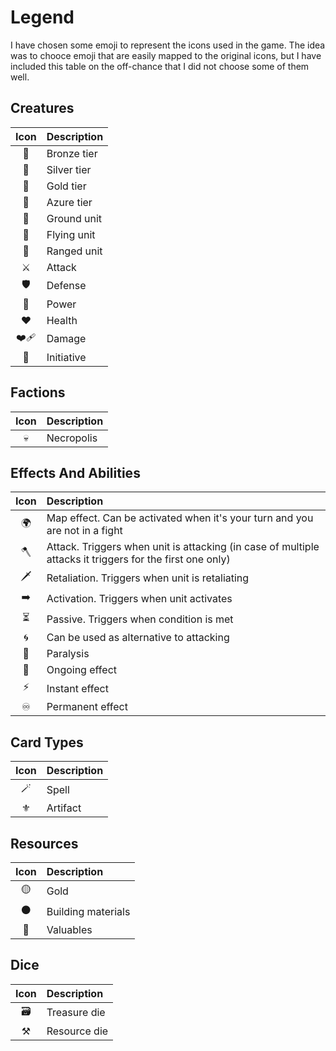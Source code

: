 # Legend

I have chosen some emoji to represent the icons used in the game. The idea was to chooce emoji that are easily mapped to the original icons, but I have included this table on the off-chance that I did not choose some of them well.

## Creatures
| Icon | Description|
| :---: | :--- |
| 🥉 | Bronze tier |
| 🥈 | Silver tier |
| 🥇 | Gold tier |
| 🔷 | Azure tier |
| 🦶 | Ground unit |
| 🪽 | Flying unit |
| 🏹 | Ranged unit |
| ⚔️ | Attack |
| 🛡️ | Defense |
| 📖 | Power |
| ❤️ | Health |
| ❤️‍🩹 | Damage |
| 🤺 | Initiative |

## Factions
| Icon | Description |
| :---: | :--- |
| 💀 | Necropolis |

## Effects And Abilities
| Icon | Description|
| :---: | :--- |
| 🌍 | Map effect. Can be activated when it's your turn and you are not in a fight |
| 🪓 | Attack. Triggers when unit is attacking (in case of multiple attacks it triggers for the first one only) |
| 🗡️ | Retaliation. Triggers when unit is retaliating |
| ➡️ | Activation. Triggers when unit activates |
| ⏳ | Passive. Triggers when condition is met |
| 🌀 | Can be used as alternative to attacking |
| 🐍 | Paralysis |
| 🔄 | Ongoing effect |
| ⚡️ | Instant effect |
| ♾️ | Permanent effect |

## Card Types
| Icon | Description|
| :---: | :--- |
| 🪄 | Spell |
| ⚜️ | Artifact |

## Resources
| Icon | Description|
| :---: | :--- |
| 🟡 | Gold |
| ⚫️ | Building materials |
| 🔴 | Valuables |

## Dice
| Icon | Description|
| :---: | :--- |
| 🗃️ | Treasure die |
| ⚒️ | Resource die |
